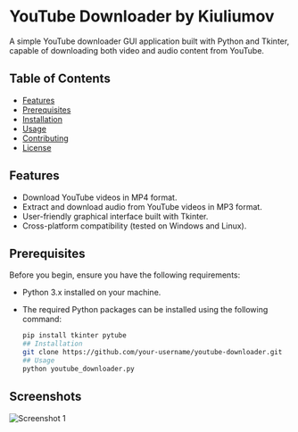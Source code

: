 # YouTube Downloader by Kiuliumov

A simple YouTube downloader GUI application built with Python and Tkinter, capable of downloading both video and audio content from YouTube.

## Table of Contents
- [Features](#features)
- [Prerequisites](#prerequisites)
- [Installation](#installation)
- [Usage](#usage)
- [Contributing](#contributing)
- [License](#license)

## Features

- Download YouTube videos in MP4 format.
- Extract and download audio from YouTube videos in MP3 format.
- User-friendly graphical interface built with Tkinter.
- Cross-platform compatibility (tested on Windows and Linux).

## Prerequisites

Before you begin, ensure you have the following requirements:

- Python 3.x installed on your machine.
- The required Python packages can be installed using the following command:

  ```bash
  pip install tkinter pytube
  ## Installation
  git clone https://github.com/your-username/youtube-downloader.git
  ## Usage
  python youtube_downloader.py
## Screenshots

![Screenshot 1]('Screenshots/screenshot.png')




